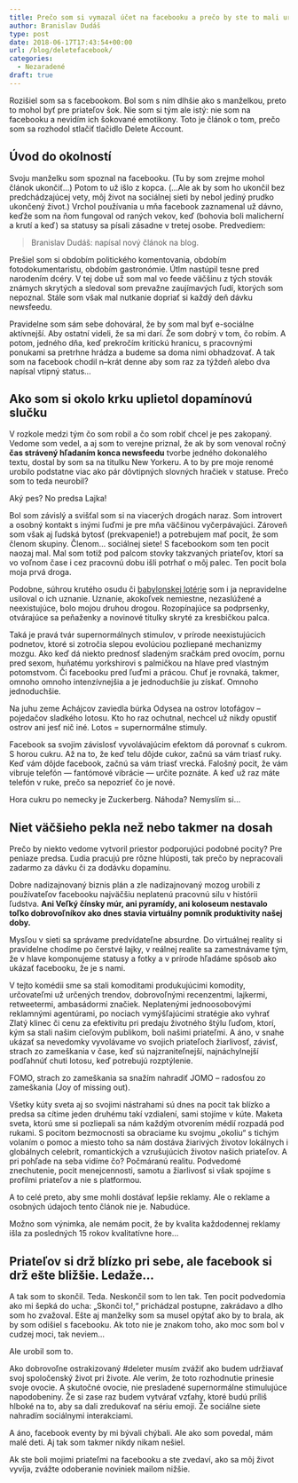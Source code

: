 ```yaml
---
title: Prečo som si vymazal účet na facebooku a prečo by ste to mali urobiť aj vy
author: Branislav Dudáš
type: post
date: 2018-06-17T17:43:54+00:00
url: /blog/deletefacebook/
categories:
  - Nezaradené
draft: true
--- 
```

Rozišiel som sa s facebookom. Bol som s ním dlhšie ako s manželkou, preto to mohol byť pre priateľov šok. Nie som si tým ale istý: nie som na facebooku a nevidím ich šokované emotikony. Toto je článok o tom, prečo som sa rozhodol stlačiť tlačidlo Delete Account.

## Úvod do okolností
Svoju manželku som spoznal na facebooku. (Tu by som zrejme mohol článok ukončiť…) Potom to už išlo z kopca. (…Ale ak by som ho ukončil bez predchádzajúcej vety, môj život na sociálnej sieti by nebol jediný prudko ukončený život.) Vrchol používania u mňa facebook zaznamenal už dávno, keďže som na ňom fungoval od raných vekov, keď (bohovia boli malicherní a krutí a keď) sa statusy sa písali zásadne v tretej osobe. Predvediem:

>Branislav Dudáš: napísal nový článok na blog.

Prešiel som si obdobím politického komentovania, obdobím fotodokumentaristu, obdobím gastronómie. Útlm nastúpil tesne pred narodením dcéry. V tej dobe už som mal vo feede väčšinu z tých stovák známych skrytých a sledoval som prevažne zaujímavých ľudí, ktorých som nepoznal. Stále som však mal nutkanie dopriať si každý deň dávku newsfeedu.

Pravidelne som sám sebe dohováral, že by som mal byť e-sociálne aktívnejší. Aby ostatní videli, že sa mi darí. Že som dobrý v tom, čo robím. A potom, jedného dňa, keď prekročím kritickú hranicu, s pracovnými ponukami sa pretrhne hrádza a budeme sa doma nimi obhadzovať. A tak som na facebook chodil n–krát denne aby som raz za týždeň alebo dva napísal vtipný status…

## Ako som si okolo krku uplietol dopamínovú slučku
V rozkole medzi tým čo som robil a čo som robiť chcel je pes zakopaný. Vedome som vedel, a aj som to verejne priznal, že ak by som venoval ročný **čas strávený hľadaním konca newsfeedu** tvorbe jedného dokonalého textu, dostal by som sa na titulku New Yorkeru. A to by pre moje renomé urobilo podstatne viac ako pár dôvtipných slovných hračiek v statuse. Prečo som to teda neurobil?
<aside>Aký pes? No predsa Lajka!</aside>

Bol som závislý a svišťal som si na viacerých drogách naraz. Som introvert a osobný kontakt s inými ľuďmi je pre mňa väčšinou vyčerpávajúci. Zároveň som však aj ľudská bytosť (prekvapenie!) a potrebujem mať pocit, že som členom skupiny. Členom… sociálnej siete! S facebookom som ten pocit naozaj mal. Mal som totiž pod palcom stovky takzvaných priateľov, ktorí sa vo voľnom čase i cez pracovnú dobu išli potrhať o môj palec. Ten pocit bola moja prvá droga.

Podobne, súhrou krutého osudu či [babylonskej lotérie](/blog/zberatel-kniznic-poviedka-borges/) som i ja nepravidelne usiloval o ich uznanie. Uznanie, akokoľvek nemiestne, nezaslúžené a neexistujúce, bolo mojou druhou drogou. Rozopínajúce sa podprsenky, otvárajúce sa peňaženky a novinové titulky skryté za kresbičkou palca.

Taká je pravá tvár supernormálnych stimulov, v prírode neexistujúcich podnetov, ktoré si zotročia slepou evolúciou pozliepané mechanizmy mozgu. Ako keď dá niekto prednosť sladeným sračkám pred ovocím, pornu pred sexom, huňatému yorkshirovi s palmičkou na hlave pred vlastným potomstvom. Či facebooku pred ľuďmi a prácou. Chuť je rovnaká, takmer, omnoho omnoho intenzívnejšia a je jednoduchšie ju získať. Omnoho jednoduchšie.
<aside>Na juhu zeme Achájcov zaviedla búrka Odysea na ostrov lotofágov – pojedačov sladkého lotosu. Kto ho raz ochutnal, nechcel už nikdy opustiť ostrov ani jesť nič iné. Lotos = supernormálne stimuly.</aside>

Facebook sa svojim závislosť vyvolávajúcim efektom dá porovnať s cukrom. S horou cukru. Až na to, že keď telu dôjde cukor, začnú sa vám triasť ruky. Keď vám dôjde facebook, začnú sa vám triasť vrecká. Falošný pocit, že vám vibruje telefón — fantómové vibrácie — určite poznáte. A keď už raz máte telefón v ruke, prečo sa nepozrieť čo je nové.
<aside>Hora cukru po nemecky je Zuckerberg. Náhoda? Nemyslím si…</aside>

## Niet väčšieho pekla než nebo takmer na dosah
Prečo by niekto vedome vytvoril priestor podporujúci podobné pocity? Pre peniaze predsa. Ľudia pracujú pre rôzne hlúposti, tak prečo by nepracovali zadarmo za dávku či za dodávku dopamínu.

Dobre nadizajnovaný biznis plán a zle nadizajnovaný mozog urobili z používateľov facebooku najväčšiu neplatenú pracovnú silu v histórii ľudstva. **Ani Veľký čínsky múr, ani pyramídy, ani koloseum nestavalo toľko dobrovoľníkov ako dnes stavia virtuálny pomník produktivity našej doby.**

Mysľou v sieti sa správame predvídateľne absurdne. Do virtuálnej reality si pravidelne chodíme po čerstvé lajky, v reálnej realite sa zamestnávame tým, že v hlave komponujeme statusy a fotky a v prírode hľadáme spôsob ako ukázať facebooku, že je s nami.

V tejto komédii sme sa stali komoditami produkujúcimi komodity, určovateľmi už určených trendov, dobrovoľnými recenzentmi, lajkermi, retweetermi, ambasádormi značiek. Neplatenými jednoosobovými reklamnými agentúrami, po nociach vymýšľajúcimi stratégie ako vyhrať Zlatý klinec či cenu za efektivitu pri predaju životného štýlu ľuďom, ktorí, kým sa stali našim cieľovým publikom, boli našimi priateľmi. A áno, v snahe ukázať sa nevedomky vyvolávame vo svojich priateľoch žiarlivosť, závisť, strach zo zameškania v čase, keď sú najzraniteľnejší, najnáchylnejší podľahnúť chuti lotosu, keď potrebujú rozptýlenie.
<aside>FOMO, strach zo zameškania sa snažím nahradiť JOMO – radosťou zo zameškania (Joy of missing out).</aside>

Všetky kúty sveta aj so svojimi nástrahami sú dnes na pocit tak blízko a predsa sa cítime jeden druhému takí vzdialení, sami stojíme v kúte. Maketa sveta, ktorú sme si pozliepali sa nám každým otvorením médií rozpadá pod rukami. S pocitom bezmocnosti sa obraciame ku svojmu „okoliu“ s tichým volaním o pomoc a miesto toho sa nám dostáva žiarivých životov lokálnych i globálnych celebrít, romantických a vzrušujúcich  životov našich priateľov. A pri pohľade na seba vidíme čo? Počmáranú realitu. Podvedomé znechutenie, pocit menejcennosti, samotu a žiarlivosť si však spojíme s profilmi priateľov a nie s platformou.

A to celé preto, aby sme mohli dostávať lepšie reklamy. Ale o reklame a osobných údajoch tento článok nie je. Nabudúce.
<aside>Možno som výnimka, ale nemám pocit, že by kvalita každodennej reklamy išla za posledných 15 rokov kvalitatívne hore…</aside>

## Priateľov si drž blízko pri sebe, ale facebook si drž ešte bližšie. Ledaže…

A tak som to skončil. Teda. Neskončil som to len tak. Ten pocit podvedomia ako mi šepká do ucha: „Skonči to!,“ prichádzal postupne, zakrádavo a dlho som ho zvažoval. Ešte aj manželky som sa musel opýtať ako by to brala, ak by som odišiel s facebooku. Ak toto nie je znakom toho, ako moc som bol v cudzej moci, tak neviem…

Ale urobil som to.

Ako dobrovoľne ostrakizovaný #deleter musím zvážiť ako budem udržiavať svoj spoločenský život pri živote. Ale verím, že toto rozhodnutie prinesie svoje ovocie. A skutočné ovocie, nie presladené supernormálne stimulujúce napodobeniny. Že si zase raz budem vytvárať vzťahy, ktoré budú príliš hlboké na to, aby sa dali zredukovať na sériu emoji. Že sociálne siete nahradím sociálnymi interakciami.

A áno, facebook eventy by mi bývali chýbali. Ale ako som povedal, mám malé deti. Aj tak som takmer nikdy nikam nešiel.

Ak ste boli mojimi priateľmi na facebooku a ste zvedaví, ako sa môj život vyvíja, zvážte odoberanie noviniek mailom nižšie.